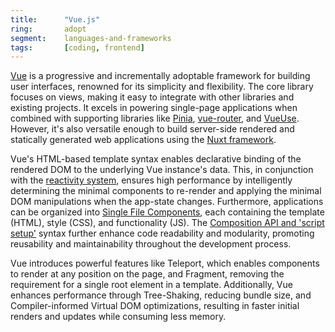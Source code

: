 ```yaml
---
title:      "Vue.js"
ring:       adopt
segment:    languages-and-frameworks
tags:       [coding, frontend]
---
```


[Vue](https://vuejs.org/guide/introduction.html) is a progressive and incrementally adoptable framework for building user interfaces, renowned for its simplicity and flexibility. The core library focuses on views, making it easy to integrate with other libraries and existing projects. It excels in powering single-page applications when combined with supporting libraries like [Pinia](https://pinia.vuejs.org), [vue-router](https://router.vuejs.org), and [VueUse](https://vueuse.org). However, it's also versatile enough to build server-side rendered and statically generated web applications using the [Nuxt framework](https://nuxt.com).

Vue's HTML-based template syntax enables declarative binding of the rendered DOM to the underlying Vue instance's data. This, in conjunction with the [reactivity system](https://vuejs.org/guide/extras/reactivity-in-depth.html), ensures high performance by intelligently determining the minimal components to re-render and applying the minimal DOM manipulations when the app-state changes. Furthermore, applications can be organized into [Single File Components](https://vuejs.org/guide/scaling-up/sfc.html), each containing the template (HTML), style (CSS), and functionality (JS). The [Composition API and 'script setup'](https://vuejs.org/api/sfc-script-setup.html) syntax further enhance code readability and modularity, promoting reusability and maintainability throughout the development process.

Vue introduces powerful features like Teleport, which enables components to render at any position on the page, and Fragment, removing the requirement for a single root element in a template. Additionally, Vue enhances performance through Tree-Shaking, reducing bundle size, and Compiler-informed Virtual DOM optimizations, resulting in faster initial renders and updates while consuming less memory.
